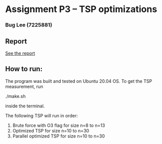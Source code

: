 # Assignment P3 – TSP optimizations
### Bug Lee (7225881)

## Report
[See the report](report/report.md)

## How to run:
The program was built and tested on Ubuntu 20.04 OS. 
To get the TSP measurement, run 

./make.sh

inside the terminal.

The following TSP will run in order:
1. Brute force with O3 flag for size n=8 to n=13
2. Optimized TSP for size n=10 to n=30
3. Parallel optimized TSP for size n=10 to n=30
